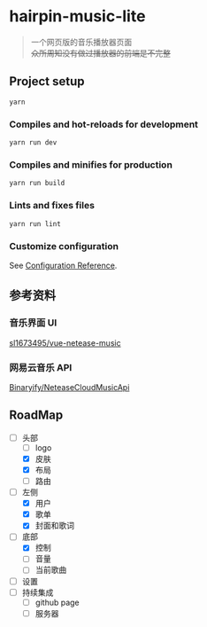 # hairpin-music-lite
> 一个网页版的音乐播放器页面  
> ~~众所周知没有做过播放器的前端是不完整~~


## Project setup
```
yarn
```

### Compiles and hot-reloads for development
```
yarn run dev
```

### Compiles and minifies for production
```
yarn run build
```

### Lints and fixes files
```
yarn run lint
```

### Customize configuration
See [Configuration Reference](https://cli.vuejs.org/config/).

## 参考资料

### 音乐界面 UI
[sl1673495/vue-netease-music](https://github.com/sl1673495/vue-netease-music)

### 网易云音乐 API 
[Binaryify/NeteaseCloudMusicApi](https://github.com/Binaryify/NeteaseCloudMusicApi)


## RoadMap
- [ ] 头部
    - [ ] logo
    - [x] 皮肤
    - [x] 布局
    - [ ] 路由
- [ ] 左侧
    - [x] 用户
    - [x] 歌单
    - [x] 封面和歌词
- [ ] 底部
    - [x] 控制
    - [ ] 音量
    - [ ] 当前歌曲
- [ ] 设置
- [ ] 持续集成
    - [ ] github page
    - [ ] 服务器
